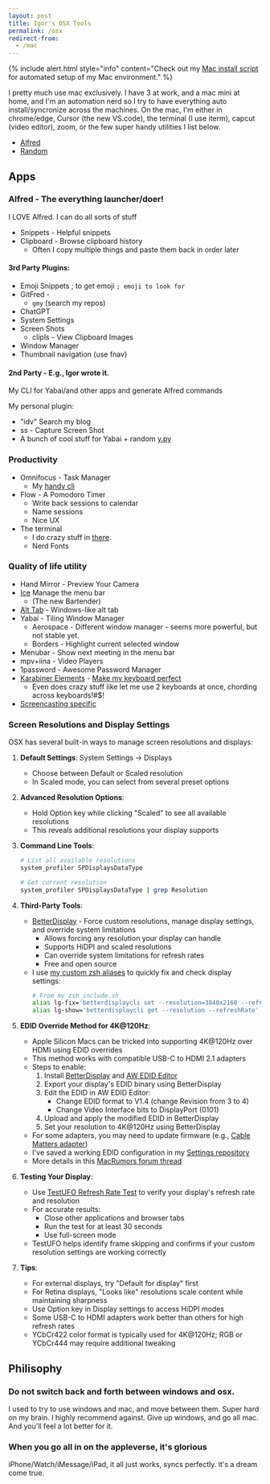 ```yaml
---
layout: post
title: Igor's OSX Tools
permalink: /osx
redirect-from:
  - /mac
---
```


{% include alert.html style="info" content="Check out my [Mac install script](https://github.com/idvorkin/Settings/blob/master/mac/install.sh) for automated setup of my Mac environment." %}

I pretty much use mac exclusively. I have 3 at work, and a mac mini at home, and I'm an automation nerd so I try to have everything auto install/syncronize across the machines. On the mac, I'm either in chrome/edge, Cursor (the new VS.code), the terminal (I use iterm), capcut (video editor), zoom, or the few super handy utilities I list below.

<!-- prettier-ignore-start -->
<!-- vim-markdown-toc GFM -->

- [Alfred](#alfred)
- [Random](#random)

<!-- vim-markdown-toc -->
<!-- prettier-ignore-end -->

## Apps

### Alfred - The everything launcher/doer!

I LOVE Alfred. I can do all sorts of stuff

- Snippets - Helpful snippets
- Clipboard - Browse clipboard history
  - Often I copy multiple things and paste them back in order later

#### 3rd Party Plugins:

- Emoji Snippets ; to get emoji
  `; emoji to look for`
- GitFred -
  - `gmy` (search my repos)
- ChatGPT
- System Settings
- Screen Shots
  - clipls - View Clipboard Images
- Window Manager
- Thumbnail navigation (use fnav)

#### 2nd Party - E.g., Igor wrote it.

My CLI for Yabai/and other apps and generate Alfred commands

My personal plugin:

- "idv" Search my blog
- ss - Capture Screen Shot
- A bunch of cool stuff for Yabai + random [y.py](https://github.com/idvorkin/settings/blob/313acb3b163ec3bb3dd89ac0c970031ffbf8af8c/py/y.py?plain=1#L578)

### Productivity

- Omnifocus - Task Manager
  - My [handy cli](https://github.com/idvorkin/omnifocus_cli)
- Flow - A Pomodoro Timer
  - Write back sessions to calendar
  - Name sessions
  - Nice UX
- The terminal
  - I do crazy stuff in [there](https://github.com/idvorkin/settings).
  - Nerd Fonts

### Quality of life utility

- Hand Mirror - Preview Your Camera
- [Ice](https://github.com/jordanbaird/Ice) Manage the menu bar
  - (The new Bartender)
- [Alt Tab](https://alt-tab-macos.netlify.app/) - Windows-like alt tab
- Yabai - Tiling Window Manager
  - Aerospace - Different window manager - seems more powerful, but not stable yet.
  - Borders - Highlight current selected window
- Menubar - Show next meeting in the menu bar
- mpv+iina - Video Players
- 1password - Awesome Password Manager
- [Karabiner Elements](https://karabiner-elements.pqrs.org/) - [Make my keyboard perfect](https://github.com/idvorkin/settings/blob/313acb3b163ec3bb3dd89ac0c970031ffbf8af8c/mac/karabiner.json?plain=1#L1)
  - Even does crazy stuff like let me use 2 keyboards at once, chording across keyboards!#$!
- [Screencasting specific](/screencast)

### Screen Resolutions and Display Settings

OSX has several built-in ways to manage screen resolutions and displays:

1. **Default Settings**: System Settings -> Displays

   - Choose between Default or Scaled resolution
   - In Scaled mode, you can select from several preset options

2. **Advanced Resolution Options**:

   - Hold Option key while clicking "Scaled" to see all available resolutions
   - This reveals additional resolutions your display supports

3. **Command Line Tools**:

   ```bash
   # List all available resolutions
   system_profiler SPDisplaysDataType

   # Get current resolution
   system_profiler SPDisplaysDataType | grep Resolution
   ```

4. **Third-Party Tools**:

   - [BetterDisplay](https://github.com/waydabber/BetterDisplay) - Force custom resolutions, manage display settings, and override system limitations
     - Allows forcing any resolution your display can handle
     - Supports HiDPI and scaled resolutions
     - Can override system limitations for refresh rates
     - Free and open source
   - I use [my custom zsh aliases](https://github.com/idvorkin/Settings/blob/d1c2fa5148414f438ea7cdc871fc28f35822b78b/shared/zsh_include.sh#L599) to quickly fix and check display settings:
     ```bash
     # From my zsh_include.sh
     alias lg-fix='betterdisplaycli set --resolution=3840x2160 --refreshRate=59.94Hz'
     alias lg-show='betterdisplaycli get --resolution --refreshRate'
     ```

5. **EDID Override Method for 4K@120Hz**:

   - Apple Silicon Macs can be tricked into supporting 4K@120Hz over HDMI using EDID overrides
   - This method works with compatible USB-C to HDMI 2.1 adapters
   - Steps to enable:
     1. Install [BetterDisplay](https://github.com/waydabber/BetterDisplay) and [AW EDID Editor](https://www.analogway.com/americas/products/software-tools/aw-edid-editor/)
     2. Export your display's EDID binary using BetterDisplay
     3. Edit the EDID in AW EDID Editor:
        - Change EDID format to V1.4 (change Revision from 3 to 4)
        - Change Video Interface bits to DisplayPort (0101)
     4. Upload and apply the modified EDID in BetterDisplay
     5. Set your resolution to 4K@120Hz using BetterDisplay
   - For some adapters, you may need to update firmware (e.g., [Cable Matters adapter](https://www.amazon.com/dp/B08MSWMXT4))
   - I've saved a working EDID configuration in my [Settings repository](https://github.com/idvorkin/Settings/commit/e08bba550fa1523b6d099601e7a09146213587df)
   - More details in this [MacRumors forum thread](https://forums.macrumors.com/threads/mac-mini-4k-120hz.2267035/page-31?post=31952813#post-31952813)

6. **Testing Your Display**:

   - Use [TestUFO Refresh Rate Test](https://www.testufo.com/refreshrate) to verify your display's refresh rate and resolution
   - For accurate results:
     - Close other applications and browser tabs
     - Run the test for at least 30 seconds
     - Use full-screen mode
   - TestUFO helps identify frame skipping and confirms if your custom resolution settings are working correctly

7. **Tips**:
   - For external displays, try "Default for display" first
   - For Retina displays, "Looks like" resolutions scale content while maintaining sharpness
   - Use Option key in Display settings to access HiDPI modes
   - Some USB-C to HDMI adapters work better than others for high refresh rates
   - YCbCr422 color format is typically used for 4K@120Hz; RGB or YCbCr444 may require additional tweaking

## Philisophy

### Do not switch back and forth between windows and osx.

I used to try to use windows and mac, and move between them. Super hard on my brain. I highly recommend against. Give up windows, and go all mac. And you'll feel a lot better for it.

### When you go all in on the appleverse, it's glorious

iPhone/Watch/iMessage/iPad, it all just works, syncs perfectly. it's a dream come true.
